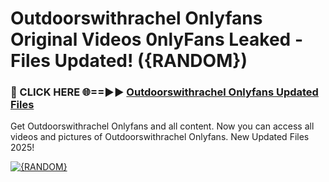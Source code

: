 # Outdoorswithrachel Onlyfans Original Videos 0nlyFans Leaked - Files Updated! ({RANDOM})

<h3>🔴 CLICK HERE 🌐==►► <a href="https://betterlinks.top/A2PfLJ" rel="nofollow">Outdoorswithrachel Onlyfans Updated Files</a></h3>

Get Outdoorswithrachel Onlyfans and all content. Now you can access all videos and pictures of Outdoorswithrachel Onlyfans. New Updated Files 2025!

[![{RANDOM}](https://i.imgur.com/ppqm5kG.gif)](https://betterlinks.top/A2PfLJ)